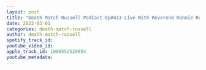 ```yaml
---
layout: post
title: "Death Match Russell PodCast Ep#413 Live With Reverend Ronnie Roberts Tune in!"
date: 2022-03-01
categories: death-match-russell
author: death-match-russell
spotify_track_id: 
youtube_video_id: 
apple_track_id: 1000552520854
youtube_metadata: 
---
```

